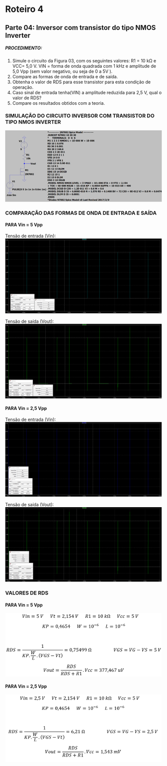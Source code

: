 # Roteiro 4

## Parte 04: Inversor com transistor do tipo NMOS Inverter

##### PROCEDIMENTO:

1. Simule o circuito da Figura 03, com os seguintes valores: R1 = 10 kΩ e VCC= 5,0 V. VIN = forma de onda quadrada com 1 kHz e amplitude de 5,0 Vpp (sem valor negativo, ou seja de
0 a 5V ).
2. Compare as formas de onda de entrada e de saída.
3. Obtenha o valor de RDS para esse transistor para esta condição de operação.
4. Caso sinal de entrada tenha(VIN) a amplitude reduzida para 2,5 V, qual o valor de RDS?
5. Compare os resultados obtidos com a teoria.

### SIMULAÇÃO DO CIRCUITO INVERSOR COM TRANSISTOR DO TIPO NMOS INVERTER

![simulacaocircuito](/resources/imagens/relatorio4/parte4/simulacaocircuito.png)

### COMPARAÇÃO DAS FORMAS DE ONDA DE ENTRADA E SAÍDA

#### PARA Vin = 5 Vpp

Tensão de entrada (Vin):
![tensaoentrada](/resources/imagens/relatorio4/parte4/tensaoentrada.png)

Tensão de saída (Vout):
![tensaosaida](/resources/imagens/relatorio4/parte4/tensaosaida.png)

#### PARA Vin = 2,5 Vpp

Tensão de entrada (Vin):
![tensaoentrada2](/resources/imagens/relatorio4/parte4/tensaoentrada2.png)

Tensão de saída (Vout):
![tensaosaida2](/resources/imagens/relatorio4/parte4/tensaosaida2.png)

### VALORES DE RDS

#### PARA Vin = 5 Vpp

![valorrds](/resources/imagens/relatorio4/parte4/valorrds.png)

#### PARA Vin = 2,5 Vpp

![valorvin25](/resources/imagens/relatorio4/parte4/valorvin25.png)
